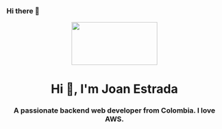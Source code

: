 ### Hi there 👋
<div id="header" align="center">
    <img src="https://media2.giphy.com/media/xT9IgzoKnwFNmISR8I/giphy.gif" width="200" height="100" />
    <h1 align="center">Hi 👋, I'm Joan Estrada</h1>
    <h3 align="center">A passionate backend web developer from Colombia. I love AWS.</h3>
</div>

<!--
**joanEstrada/joanEstrada** is a ✨ _special_ ✨ repository because its `README.md` (this file) appears on your GitHub profile.
https://media1.giphy.com/media/fsoCk5kgOcYMM/giphy.gif
https://media2.giphy.com/media/v1.Y2lkPTc5MGI3NjExd21uZ25ya3h0d3A5aDAwcXU0YzJqbmRxbnFlMnlldWFlOWZhM3FidCZlcD12MV9pbnRlcm5hbF9naWZfYnlfaWQmY3Q9Zw/qPa9vUYCUrx6w/giphy.gif
https://media2.giphy.com/media/xT9IgzoKnwFNmISR8I/giphy.gif?cid=ecf05e47an1sj7k0sc6v6gike8agofoh7f0sia0nzrw82qen&ep=v1_gifs_search&rid=giphy.gif&ct=g
Here are some ideas to get you started:

- 🔭 I’m currently working on ...
- 🌱 I’m currently learning ...
- 👯 I’m looking to collaborate on ...
- 🤔 I’m looking for help with ...
- 💬 Ask me about ...
- 📫 How to reach me: ...
- 😄 Pronouns: ...
- ⚡ Fun fact: ...
-->
